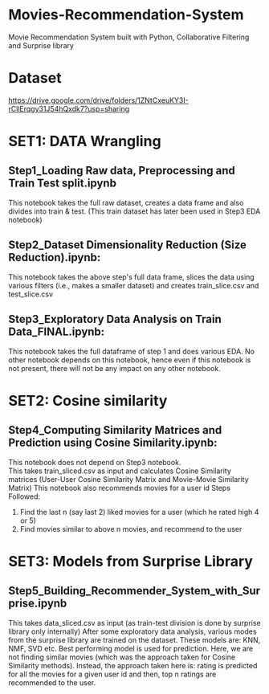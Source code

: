 # Movies-Recommendation-System
Movie Recommendation System built with Python, Collaborative Filtering and Surprise library

# Dataset
https://drive.google.com/drive/folders/1ZNtCxeuKY3I-rCllErqgy31J54hQxdk7?usp=sharing

# SET1: DATA Wrangling

## Step1_Loading Raw data, Preprocessing and Train Test split.ipynb
This notebook takes the full raw dataset, creates a data frame and also divides into train & test. (This train dataset has later been used in Step3 EDA notebook)

## Step2_Dataset Dimensionality Reduction (Size Reduction).ipynb: 
This notebook takes the above step's full data frame, slices the data using various filters (i.e., makes a smaller dataset) and creates train_slice.csv and test_slice.csv

## Step3_Exploratory Data Analysis on Train Data_FINAL.ipynb:  
This notebook takes the full dataframe of step 1 and does various EDA. No other notebook depends on this notebook, hence even if this notebook is not present, there will not be any impact on any other notebook.

# SET2: Cosine similarity

## Step4_Computing Similarity Matrices and Prediction using Cosine Similarity.ipynb: 
This notebook does not depend on Step3 notebook.  
This takes train_sliced.csv as input and calculates Cosine Similarity matrices (User-User Cosine Similarity Matrix and Movie-Movie Similarity Matrix)
This notebook also recommends movies for a user id
Steps Followed:
1. Find the last n (say last 2) liked movies for a user (which he rated high 4 or 5)
2. Find movies similar to above n movies, and recommend to the user 

# SET3: Models from Surprise Library

## Step5_Building_Recommender_System_with_Surprise.ipynb
This takes data_sliced.csv as input (as train-test division is done by surprise library only internally)
After some exploratory data analysis, various modes from the surprise library are trained on the dataset. These models are: KNN, NMF, SVD etc.
Best performing model is used for prediction.
Here, we are not finding similar movies (which was the approach taken for Cosine Similarity methods). Instead, the approach taken here is: rating is predicted for all the movies for a given user id and then, top n ratings are recommended to the user.



